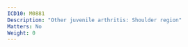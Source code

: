 ```yaml
---
ICD10: M0881
Description: "Other juvenile arthritis: Shoulder region"
Matters: No
Weight: 0
---
```



